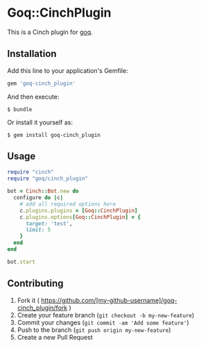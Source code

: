 # Goq::CinchPlugin

This is a Cinch plugin for [goq](https://github.com/monochromegane/goq).

## Installation

Add this line to your application's Gemfile:

```ruby
gem 'goq-cinch_plugin'
```

And then execute:

    $ bundle

Or install it yourself as:

    $ gem install goq-cinch_plugin

## Usage

```ruby
require "cinch"
require "goq/cinch_plugin"

bot = Cinch::Bot.new do
  configure do |c|
    # add all required options here
    c.plugins.plugins = [Goq::CinchPlugin]
    c.plugins.options[Goq::CinchPlugin] = {
      target: 'test',
      limit: 5
    }
  end
end

bot.start
```

## Contributing

1. Fork it ( https://github.com/[my-github-username]/goq-cinch_plugin/fork )
2. Create your feature branch (`git checkout -b my-new-feature`)
3. Commit your changes (`git commit -am 'Add some feature'`)
4. Push to the branch (`git push origin my-new-feature`)
5. Create a new Pull Request
